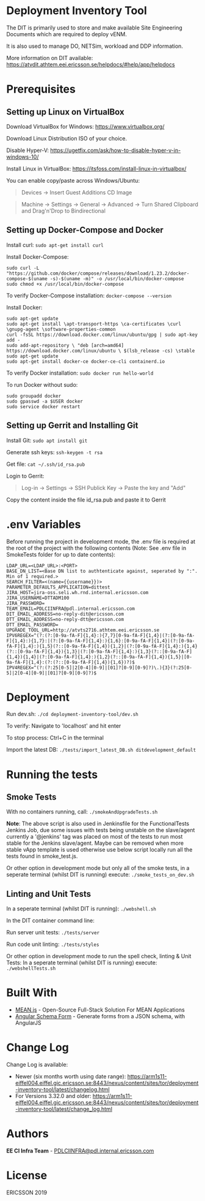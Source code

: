 # Deployment Inventory Tool #

The DIT is primarily used to store and make available Site Engineering Documents which are required to deploy vENM.

It is also used to manage DO, NETSim, workload and DDP information.

More information on DIT available: https://atvdit.athtem.eei.ericsson.se/helpdocs/#help/app/helpdocs

# Prerequisites #

## Setting up Linux on VirtualBox ##

Download VirtualBox for Windows: https://www.virtualbox.org/

Download Linux Distribution ISO of your choice.

Disable Hyper-V: https://ugetfix.com/ask/how-to-disable-hyper-v-in-windows-10/

Install Linux in VirtualBox: https://itsfoss.com/install-linux-in-virtualbox/

You can enable copy/paste across Windows/Ubuntu:
> Devices -> Insert Guest Additions CD Image

> Machine -> Settings -> General -> Advanced -> Turn Shared Clipboard and Drag'n'Drop to Bindirectional

## Setting up Docker-Compose and Docker ##

Install curl:
`sudo apt-get install curl`

Install Docker-Compose:
~~~~~~~~~~~~~~~~~~~~~~~~~~~~~~
sudo curl -L "https://github.com/docker/compose/releases/download/1.23.2/docker-compose-$(uname -s)-$(uname -m)" -o /usr/local/bin/docker-compose
sudo chmod +x /usr/local/bin/docker-compose
~~~~~~~~~~~~~~~~~~~~~~~~~~~~~~

To verify Docker-Compose installation:
`docker-compose --version`

Install Docker:
~~~~~~~~~~~~~~~~~~~~~~~~~~~~~~
sudo apt-get update
sudo apt-get install \apt-transport-https \ca-certificates \curl \gnupg-agent \software-properties-common
curl -fsSL https://download.docker.com/linux/ubuntu/gpg | sudo apt-key add -
sudo add-apt-repository \ "deb [arch=amd64] https://download.docker.com/linux/ubuntu \ $(lsb_release -cs) \stable
sudo apt-get update
sudo apt-get install docker-ce docker-ce-cli containerd.io
~~~~~~~~~~~~~~~~~~~~~~~~~~~~~~

To verify Docker installation:
`sudo docker run hello-world`

To run Docker without sudo:
~~~~~~~~~~~~~~~~~~~~~~~~~~~~~~
sudo groupadd docker
sudo gpasswd -a $USER docker
sudo service docker restart
~~~~~~~~~~~~~~~~~~~~~~~~~~~~~~

## Setting up Gerrit and Installing Git ##

Install Git: `sudo apt install git`

Generate ssh keys: `ssh-keygen -t rsa`

Get file: `cat ~/.ssh/id_rsa.pub`

Login to Gerrit:
> Log-in -> Settings -> SSH Publick Key -> Paste the key and "Add"

Copy the content inside the file id_rsa.pub and paste it to Gerrit

# .env Variables #

Before running the project in development mode, the .env file is required at the root of the project with the following contents (Note: See .env file in SmokeTests folder for up to date contents):
~~~~~~~~~~~~~~~~~~~~~~~~~~~~~~
LDAP_URL=<LDAP_URL>:<PORT>
BASE_DN_LIST=<Base DN list to authtenticate against, seperated by ":". Min of 1 required.>
SEARCH_FILTER=<(name={{username}})>
PARAMETER_DEFAULTS_APPLICATION=dittest
JIRA_HOST=jira-oss.seli.wh.rnd.internal.ericsson.com
JIRA_USERNAME=DTTADM100
JIRA_PASSWORD=
TEAM_EMAIL=PDLCIINFRA@pdl.internal.ericsson.com
DIT_EMAIL_ADDRESS=no-reply-dit@ericsson.com
DTT_EMAIL_ADDRESS=no-reply-dtt@ericsson.com
DTT_EMAIL_PASSWORD=
UPGRADE_TOOL_URL=http://atvts2716.athtem.eei.ericsson.se
IPV6REGEX=^(?:(?:[0-9a-fA-F]{1,4}:){7,7}[0-9a-fA-F]{1,4}|(?:[0-9a-fA-F]{1,4}:){1,7}:|(?:[0-9a-fA-F]{1,4}:){1,6}:[0-9a-fA-F]{1,4}|(?:[0-9a-fA-F]{1,4}:){1,5}(?::[0-9a-fA-F]{1,4}){1,2}|(?:[0-9a-fA-F]{1,4}:){1,4}(?::[0-9a-fA-F]{1,4}){1,3}|(?:[0-9a-fA-F]{1,4}:){1,3}(?::[0-9a-fA-F]{1,4}){1,4}|(?:[0-9a-fA-F]{1,4}:){1,2}(?::[0-9a-fA-F]{1,4}){1,5}|[0-9a-fA-F]{1,4}:(?:(?::[0-9a-fA-F]{1,4}){1,6})?)$
IPV4REGEX=^(?:(?:25[0-5]|2[0-4][0-9]|[01]?[0-9][0-9]?)\.){3}(?:25[0-5]|2[0-4][0-9]|[01]?[0-9][0-9]?)$

~~~~~~~~~~~~~~~~~~~~~~~~~~~~~~

# Deployment #

Run dev.sh:
`./cd deployment-inventory-tool/dev.sh`

To verify: Navigate to 'localhost' and hit enter

To stop process: Ctrl+C in the terminal

Import the latest DB:
`./tests/import_latest_DB.sh ditdevelopment_default`

# Running the tests #

## Smoke Tests ##

With no containers running, call:
`./smokeAndUpgradeTests.sh`

**Note**: The above script is also used in Jenkinsfile for the FunctionalTests Jenkins Job, due some issues with tests being unstable on the slave/agent currently a '@jenkins' tag was placed on most of the tests to run most stable for the Jenkins slave/agent. Maybe can be removed when more stable vApp template is used otherwise use below script locally run all the tests found in smoke_test.js.

Or other option in development mode but only all of the smoke tests,
in a seperate terminal (whilst DIT is running) execute:
`./smoke_tests_on_dev.sh`

## Linting and Unit Tests ##

In a seperate terminal (whilst DIT is running):
`./webshell.sh`

In the DIT container command line:

Run server unit tests:
`./tests/server`

Run code unit linting:
`./tests/styles`

Or other option in development mode to run the spell check, linting & Unit Tests:
In a seperate terminal (whilst DIT is running) execute:
`./webshellTests.sh`

# Built With #

* [MEAN.js](http://meanjs.org) - Open-Source Full-Stack Solution For MEAN Applications
* [Angular Schema Form](https://github.com/json-schema-form/angular-schema-form) - Generate forms from a JSON schema, with AngularJS

# Change Log #

Change Log is available:
- Newer (six months worth using date range): https://arm1s11-eiffel004.eiffel.gic.ericsson.se:8443/nexus/content/sites/tor/deployment-inventory-tool/latest/changelog.html
- For Versions 3.32.0 and older: https://arm1s11-eiffel004.eiffel.gic.ericsson.se:8443/nexus/content/sites/tor/deployment-inventory-tool/latest/change_log.html

# Authors #

**EE CI Infra Team** - PDLCIINFRA@pdl.internal.ericsson.com

# License #

ERICSSON 2019
